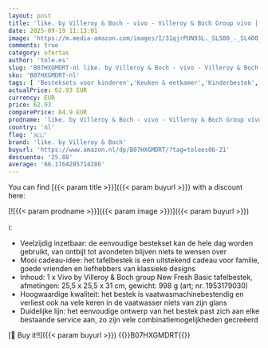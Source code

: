 ```yaml
---
layout: post
title: 'like. by Villeroy & Boch - vivo - Villeroy & Boch Group vivo | Villeroy & Boch Group New Fresh Basic Bestekcassete 24-delig'
date: 2025-09-19 11:13:01
image: 'https://m.media-amazon.com/images/I/31qjrPUN93L._SL500_._SL400_.jpg'
comments: true
category: ofertas
author: 'tole.es'
slug: 'B07HXGMDRT-nl like. by Villeroy & Boch - vivo - Villeroy & Boch Group...'
sku: 'B07HXGMDRT-nl'
tags: [ 'Besteksets voor kinderen','Keuken & eetkamer','Kinderbestek','Kinderservies','Serviesgoed','Wonen & keuken','like. by villeroy & boch','🇳🇱', ]
actualPrice: 62.93 EUR
currency: EUR
price: 62.93
comparePrice: 84.9 EUR
prodname: 'like. by Villeroy & Boch - vivo - Villeroy & Boch Group vivo | Villeroy & Boch Group New Fresh Basic Bestekcassete 24-delig'
country: 'nl'
flag: '🇳🇱'
brand: 'like. by Villeroy & Boch'
buyurl: 'https://www.amazon.nl/dp/B07HXGMDRT/?tag=tolees0b-21'
descuento: '25.88'
average: '66.1764285714286'
---
```


You can find [{{< param title >}}]({{< param buyurl >}}) with a discount here:

[![{{< param prodname >}}]({{< param image >}})]({{< param buyurl >}})

ℹ️:

- Veelzijdig inzetbaar: de eenvoudige bestekset kan de hele dag worden gebruikt, van ontbijt tot avondeten blijven niets te wensen over
- Mooi cadeau-idee: het tafelbestek is een uitstekend cadeau voor familie, goede vrienden en liefhebbers van klassieke designs
- Inhoud: 1 x Vivo by Villeroy & Boch group New Fresh Basic tafelbestek, afmetingen: 25,5 x 25,5 x 31 cm, gewicht: 998 g (art; nr. 1953179030)
- Hoogwaardige kwaliteit: het bestek is vaatwasmachinebestendig en verliest ook na vele keren in de vaatwasser niets van zijn glans
- Duidelijke lijn: het eenvoudige ontwerp van het bestek past zich aan elke bestaande service aan, zo zijn vele combinatiemogelijkheden gecreëerd

[🛒 Buy it!!]({{< param buyurl >}})
{{<world>}}B07HXGMDRT{{</world>}}
